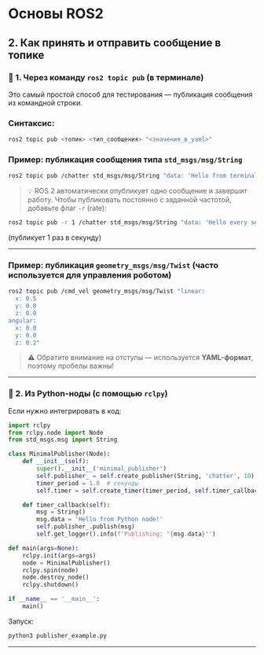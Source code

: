 # Основы ROS2


## 2. Как принять и отправить сообщение в топике

### 🔹 1. **Через команду `ros2 topic pub` (в терминале)**

Это самый простой способ для тестирования — публикация сообщения из командной строки.

### Синтаксис:
```bash
ros2 topic pub <топик> <тип_сообщения> "<значения_в_yaml>"
```

### Пример: публикация сообщения типа `std_msgs/msg/String`
```bash
ros2 topic pub /chatter std_msgs/msg/String "data: 'Hello from terminal!'"
```

> 💡 ROS 2 автоматически опубликует одно сообщение и завершит работу. Чтобы публиковать постоянно с заданной частотой, добавьте флаг `-r` (rate):

```bash
ros2 topic pub -r 1 /chatter std_msgs/msg/String "data: 'Hello every second!'"
```
(публикует 1 раз в секунду)

---

### Пример: публикация `geometry_msgs/msg/Twist` (часто используется для управления роботом)
```bash
ros2 topic pub /cmd_vel geometry_msgs/msg/Twist "linear:
  x: 0.5
  y: 0.0
  z: 0.0
angular:
  x: 0.0
  y: 0.0
  z: 0.2"
```

> ⚠️ Обратите внимание на отступы — используется **YAML-формат**, поэтому пробелы важны!

---

### 🔹 2. **Из Python-ноды (с помощью `rclpy`)**

Если нужно интегрировать в код:

```python
import rclpy
from rclpy.node import Node
from std_msgs.msg import String

class MinimalPublisher(Node):
    def __init__(self):
        super().__init__('minimal_publisher')
        self.publisher_ = self.create_publisher(String, 'chatter', 10)
        timer_period = 1.0  # секунды
        self.timer = self.create_timer(timer_period, self.timer_callback)

    def timer_callback(self):
        msg = String()
        msg.data = 'Hello from Python node!'
        self.publisher_.publish(msg)
        self.get_logger().info(f'Publishing: "{msg.data}"')

def main(args=None):
    rclpy.init(args=args)
    node = MinimalPublisher()
    rclpy.spin(node)
    node.destroy_node()
    rclpy.shutdown()

if __name__ == '__main__':
    main()
```

Запуск:
```bash
python3 publisher_example.py
```
---
